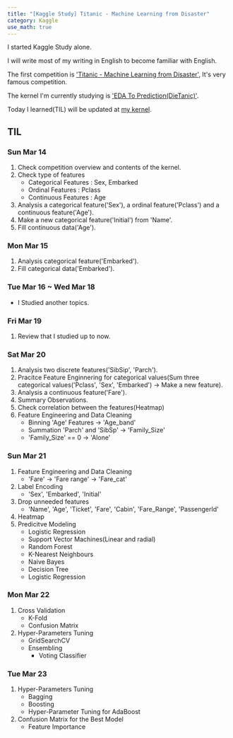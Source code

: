 ```yaml
---
title: "[Kaggle Study] Titanic - Machine Learning from Disaster"
category: Kaggle
use_math: true
---
```


I started Kaggle Study alone.

I will write most of my writing in English to become familiar with English. 

The first competition is <a href="https://www.kaggle.com/c/titanic">'Titanic - Machine Learning from Disaster'</a>, It's very famous competition.

The kernel I'm currently studying is <a href="https://www.kaggle.com/ash316/eda-to-prediction-dietanic">'EDA To Prediction(DieTanic)'</a>.

Today I learned(TIL) will be updated at <a href="">my kernel</a>.

## TIL

### Sun Mar 14
1. Check competition overview and contents of the kernel.
2. Check type of features
    - Categorical Features : Sex, Embarked
    - Ordinal Features : Pclass
    - Continuous Features : Age
3. Analysis a categorical feature('Sex'), a ordinal feature('Pclass') and a continuous feature('Age').
4. Make a new categorical feature('Initial') from 'Name'.
5. Fill continuous data('Age').

### Mon Mar 15
1. Analysis categorical feature('Embarked').
2. Fill categorical data('Embarked').

### Tue Mar 16 ~ Wed Mar 18
- I Studied another topics.

### Fri Mar 19
1. Review that I studied up to now.

### Sat Mar 20
1. Analysis two discrete features('SibSip', 'Parch').
2. Pracitce Feature Enginnering for categorical values(Sum three categorical values('Pclass', 'Sex', 'Embarked') -> Make a new feature).
3. Analysis a continuous feature('Fare').
4. Summary Observations.
5. Check correlation between the features(Heatmap)
6. Feature Engineering and Data Cleaning
   - Binning 'Age' Features -> 'Age_band'
   - Summation 'Parch' and 'SibSp' -> 'Family_Size'
   - 'Family_Size' == 0 -> 'Alone'
   
### Sun Mar 21
1. Feature Engineering and Data Cleaning
   - 'Fare' -> 'Fare range' -> 'Fare_cat'
2. Label Encoding
   - 'Sex', 'Embarked', 'Initial'
3. Drop unneeded features
   - 'Name', 'Age', 'Ticket', 'Fare', 'Cabin', 'Fare_Range', 'PassengerId'
4. Heatmap
5. Predicitve Modeling
   - Logistic Regression
   - Support Vector Machines(Linear and radial)
   - Random Forest
   - K-Nearest Neighbours
   - Naive Bayes
   - Decision Tree
   - Logistic Regression
   
### Mon Mar 22
1. Cross Validation
   - K-Fold
   - Confusion Matrix
2. Hyper-Parameters Tuning
   - GridSearchCV
   - Ensembling
      - Voting Classifier
   
### Tue Mar 23
1. Hyper-Parameters Tuning
   - Bagging
   - Boosting
   - Hyper-Parameter Tuning for AdaBoost
2. Confusion Matrix for the Best Model
   - Feature Importance